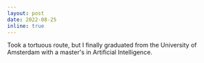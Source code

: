 ```yaml
---
layout: post
date: 2022-08-25
inline: true
---
```


Took a tortuous route, but I finally graduated from the University of Amsterdam with a master's in Artificial Intelligence.

